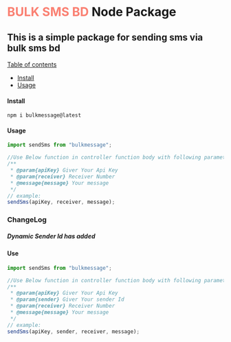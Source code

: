 <h1><span style="color:salmon" >BULK SMS BD</span> Node Package</h1>

## This is a simple package for sending sms via bulk sms bd

[Table of contents]()

-   [Install](#install)
-   [Usage](#usage)

#### Install

```shell
npm i bulkmessage@latest
```

#### Usage

```javascript
import sendSms from "bulkmessage";

//Use Below function in controller function body with following parameters
/**
 * @param{apiKey} Giver Your Api Key
 * @param{receiver} Receiver Number
 * @message{message} Your message
 */
// example:
sendSms(apiKey, receiver, message);
```

### ChangeLog

##### Dynamic Sender Id has added

#### Use

```javascript
import sendSms from "bulkmessage";

//Use Below function in controller function body with following parameters
/**
 * @param{apiKey} Giver Your Api Key
 * @param{sender} Giver Your sender Id
 * @param{receiver} Receiver Number
 * @message{message} Your message
 */
// example:
sendSms(apiKey, sender, receiver, message);
```

